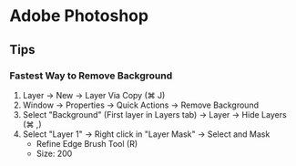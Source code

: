 # Adobe Photoshop

<!--
https://www.youtube.com/watch?v=0y__3cBxbyo
-->

## Tips

### Fastest Way to Remove Background

1. Layer -> New -> Layer Via Copy (⌘ J)
2. Window -> Properties -> Quick Actions -> Remove Background
3. Select "Background" (First layer in Layers tab) -> Layer -> Hide Layers (⌘ ,)
4. Select "Layer 1" -> Right click in "Layer Mask" -> Select and Mask
   - Refine Edge Brush Tool (R)
   - Size: 200

